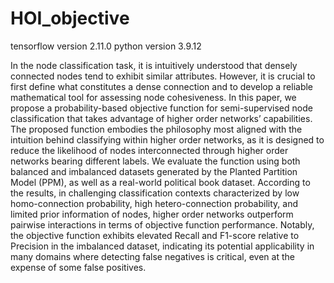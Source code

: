 # HOI_objective

tensorflow version 2.11.0
python version 3.9.12

In the node classification task, it is intuitively understood that densely connected nodes tend to exhibit similar attributes. However, it is crucial to first define what constitutes a dense connection and
to develop a reliable mathematical tool for assessing node cohesiveness. In this paper, we propose a probability-based objective function for semi-supervised node classification that takes advantage of higher order networks’ capabilities. The proposed function embodies the philosophy most
aligned with the intuition behind classifying within higher order networks, as it is designed to reduce the likelihood of nodes interconnected through higher order networks bearing different labels. We evaluate the function
using both balanced and imbalanced datasets generated by the Planted Partition Model (PPM), as well as a real-world political book dataset. According to the results, in challenging classification contexts characterized
by low homo-connection probability, high hetero-connection probability, and limited prior information of nodes, higher order networks outperform pairwise interactions in terms of objective function performance. Notably,
the objective function exhibits elevated Recall and F1-score relative to Precision in the imbalanced dataset, indicating its potential applicability in many domains where detecting false negatives is critical, even at the
expense of some false positives.

